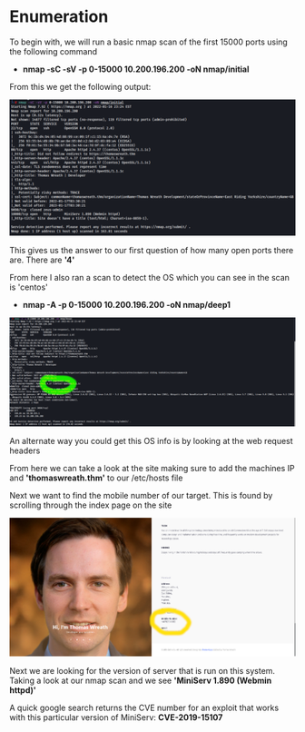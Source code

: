 # Enumeration

To begin with, we will run a basic nmap scan of the first 15000 ports using the following command
 - **nmap -sC -sV -p 0-15000 10.200.196.200 -oN nmap/initial**

From this we get the following output:

![initialnmapscan.png](../../../../_resources/initialnmapscan.png)

This gives us the answer to our first question of how many open ports there are. There are **'4'**

From here I also ran a scan to detect the OS which you can see in the scan is 'centos'
- **nmap -A -p 0-15000 10.200.196.200 -oN nmap/deep1**

![nmapdeepscan1.png](../../../../_resources/nmapdeepscan1.png)

An alternate way you could get this OS info is by looking at the web request headers

From here we can take a look at the site making sure to add the machines IP and **'thomaswreath.thm'** to our /etc/hosts file 

Next we want to find the mobile number of our target. This is found by scrolling through the index page on the site

![webpage1.png](../../../../_resources/webpage1.png)

Next we are looking for the version of server that is run on this system. Taking a look at our nmap scan and we see **'MiniServ 1.890 (Webmin httpd)'**

A quick google search returns the CVE number for an exploit that works with this particular version of MiniServ: **CVE-2019-15107**


